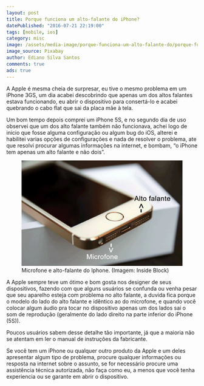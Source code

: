 ```yaml
---
layout: post
title: Porque funciona um alto-falante do iPhone?
datePublished: "2016-07-21 22:19:00"
tags: [mobile, ios]
category: misc
image: /assets/media-image/porque-funciona-um-alto-falante-do/porque-funciona-um-alto-falante-do.jpg
image_source: Pixabay
author: Ediano Silva Santos
comments: true
ads: true
---
```


A Apple é mesma cheia de surpresar, eu tive o mesmo problema em um iPhone 3GS, um dia acabei descobrindo que apenas um dos altos falantes estava funcionando, eu abrir o dispositivo para consertá-lo e acabei quebrando o cabo flat que sai da placa mãe à tela.

Um bom tempo depois comprei um iPhone 5S, e no segundo dia de uso observei que um dos alto falante também não funcionava, achei logo de inicio que fosse alguma configuração ou algum bug do iOS, alterei e habilitei varias opções de configurações e nada de resolver o problema, ate que resolvi procurar algumas informações na internet, e bombam, “o iPhone tem apenas um alto falante e não dois”.

<figure class="image">
<img alt="Microfone e alto-falante do Iphone" src="/assets/media-image/porque-funciona-um-alto-falante-do/iphone-microfone-alto-falante.jpg">
<figcaption>Microfone e alto-falante do Iphone. (Imagem: Inside Block)</figcaption>
</figure>

A Apple sempre teve um ótimo e bom gosta nos designer de seus dispositivos, fazendo com que alguns usuários se confunda ou venha pesar que seu aparelho esteja com problema no alto falante, a duvida fica porque o modelo do lado do alto falante e idêntico ao do microfone, e quando você colocar algum áudio pra tocar no dispositivo apenas um dos lados sai o som de reprodução (geralmente do lado direito na parte inferior do iPhone (5S)).

Poucos usuários sabem desse detalhe tão importante, já que a maioria não se atentam em ler o manual de instruções da fabricante.

Se você tem um iPhone ou qualquer outro produto da Apple e um deles apresentar algum tipo de problema, procure qualquer informações ou resposta na internet sobre o assunto, se for necessário procure uma assistência técnica autorizada, não faça como eu, a menos que você tenha experiencia ou se garante em abrir o dispositivo.